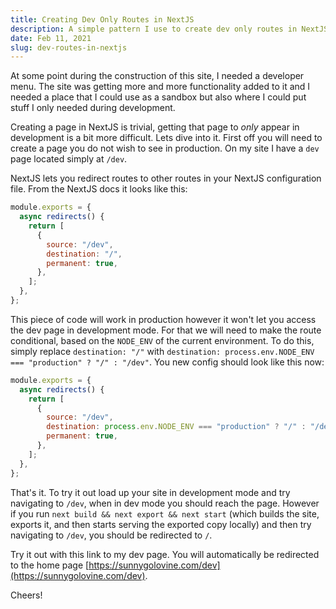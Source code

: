 ```yaml
---
title: Creating Dev Only Routes in NextJS
description: A simple pattern I use to create dev only routes in NextJS
date: Feb 11, 2021
slug: dev-routes-in-nextjs
---
```


At some point during the construction of this site, I needed a developer menu.
The site was getting more and more functionality added to it and I needed a
place that I could use as a sandbox but also where I could put stuff I only
needed during development.

Creating a page in NextJS is trivial, getting that page to _only_ appear in
development is a bit more difficult. Lets dive into it. First off you will need
to create a page you do not wish to see in production. On my site I have a `dev`
page located simply at `/dev`.

NextJS lets you redirect routes to other routes in your NextJS configuration
file. From the NextJS docs it looks like this:

```js
module.exports = {
  async redirects() {
    return [
      {
        source: "/dev",
        destination: "/",
        permanent: true,
      },
    ];
  },
};
```

This piece of code will work in production however it won't let you access the
dev page in development mode. For that we will need to make the route
conditional, based on the `NODE_ENV` of the current environment. To do this, simply
replace `destination: "/"` with `destination: process.env.NODE_ENV === "production" ? "/" : "/dev"`. You new config should look like this now:

```js
module.exports = {
  async redirects() {
    return [
      {
        source: "/dev",
        destination: process.env.NODE_ENV === "production" ? "/" : "/dev",
        permanent: true,
      },
    ];
  },
};
```

That's it. To try it out load up your site in development mode and try
navigating to `/dev`, when in dev mode you should reach the page. However if you
run `next build && next export && next start` (which builds the site, exports
it, and then starts serving the exported copy locally) and then try navigating
to `/dev`, you should be redirected to `/`.

Try it out with this link to my dev page. You will automatically be redirected
to the home page [https://sunnygolovine.com/dev](https://sunnygolovine.com/dev).

Cheers!
